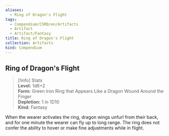 ```yaml
---
aliases:
  - Ring of Dragon's Flight
tags:
  - Compendium/CSRD/en/Artifacts
  - Artifact
  - Artifact/Fantasy
title: Ring of Dragon's Flight
collection: Artifacts
kind: Compendium
---
```

## Ring of Dragon's Flight  
>[!info] Stats  
> **Level:** 1d6+2  
> **Form:** Green Iron Ring that Appears Like a Dragon Wound Around the Finger  
> **Depletion:** 1 in 1D10  
> **Kind:** Fantasy
  
When the wearer activates the ring, dragon wings unfurl from their back, and for one minute the wearer can fly up to long range. The ring does not confer the ability to hover or make fine adjustments while in flight.